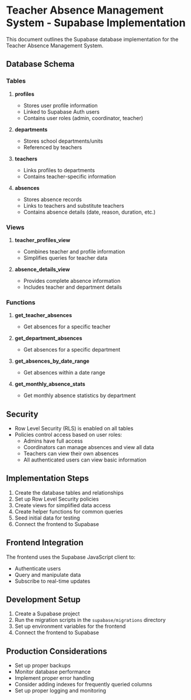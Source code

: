 # Teacher Absence Management System - Supabase Implementation

This document outlines the Supabase database implementation for the Teacher Absence Management System.

## Database Schema

### Tables

1. **profiles**
   - Stores user profile information
   - Linked to Supabase Auth users
   - Contains user roles (admin, coordinator, teacher)

2. **departments**
   - Stores school departments/units
   - Referenced by teachers

3. **teachers**
   - Links profiles to departments
   - Contains teacher-specific information

4. **absences**
   - Stores absence records
   - Links to teachers and substitute teachers
   - Contains absence details (date, reason, duration, etc.)

### Views

1. **teacher_profiles_view**
   - Combines teacher and profile information
   - Simplifies queries for teacher data

2. **absence_details_view**
   - Provides complete absence information
   - Includes teacher and department details

### Functions

1. **get_teacher_absences**
   - Get absences for a specific teacher

2. **get_department_absences**
   - Get absences for a specific department

3. **get_absences_by_date_range**
   - Get absences within a date range

4. **get_monthly_absence_stats**
   - Get monthly absence statistics by department

## Security

- Row Level Security (RLS) is enabled on all tables
- Policies control access based on user roles:
  - Admins have full access
  - Coordinators can manage absences and view all data
  - Teachers can view their own absences
  - All authenticated users can view basic information

## Implementation Steps

1. Create the database tables and relationships
2. Set up Row Level Security policies
3. Create views for simplified data access
4. Create helper functions for common queries
5. Seed initial data for testing
6. Connect the frontend to Supabase

## Frontend Integration

The frontend uses the Supabase JavaScript client to:
- Authenticate users
- Query and manipulate data
- Subscribe to real-time updates

## Development Setup

1. Create a Supabase project
2. Run the migration scripts in the `supabase/migrations` directory
3. Set up environment variables for the frontend
4. Connect the frontend to Supabase

## Production Considerations

- Set up proper backups
- Monitor database performance
- Implement proper error handling
- Consider adding indexes for frequently queried columns
- Set up proper logging and monitoring